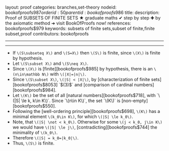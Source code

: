 layout: proof
categories: branches,set-theory
nodeid: bookofproofs$987
orderid: 50
parentid: bookofproofs$986
title: 
description: Proof of SUBSETS OF FINITE SETS ★ graduate maths ✔ step by step ✚ by the axiomatic method ➜ visit BookOfProofs now!
references: bookofproofs$979
keywords: subsets of finite sets,subset of finite,finite subset,proof
contributors: bookofproofs

---


---

* If `\(S\subseteq X\)` and `\(S=X\)` then `\(S\)` is finite, since `\(X\)` is finite by hypothesis. 
* Let `\(S\subset X\)` and `\(S\neq X\)`. 
* Since `\(X\)` is [finite][bookofproofs$985] by hypothesis, there is an `\(n\in\mathbb N\)` with `\(|X|=|n|\)`. 
* Since `\(S\subset X\)`, `\(|S| < |X|\)`, by [characterization of finite sets][bookofproofs$8053] `$(3)$` and [comparison of cardinal numbers][bookofproofs$984].
* Let `\(K\)` be the set of all [natural numbers][bookofproofs$718], with `\(|S| \le k, k\in K\)`. Since `\(n\in K\)`, the set `\(K\)` is [non-empty][bookofproofs$550].
* Following the [well-ordering principle][bookofproofs$698], `\(K\)` has a minimal element `\(k_0\in K\)`, for which `\(|S| \le k_0\)`.
* Note, that `\(|S| \not < k_0\)`. Otherwise for some `\(j < k_0, j\in K\)` we would have `\(|S| \le j\)`, [contradicting][bookofproofs$744] the minimality of `\(k_0\)`. 
* Therefore `\(|S| = k_0=|k_0|\)`.
* Thus, `\(S\)` is finite.

